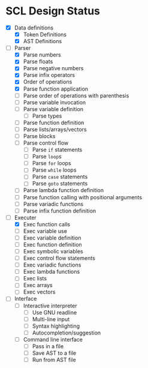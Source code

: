 # SCL Design Status

- [x] Data definitions
  - [x] Token Definitions
  - [x] AST Definitions

- [ ] Parser
  - [x] Parse numbers
  - [x] Parse floats
  - [x] Parse negative numbers
  - [x] Parse infix operators
  - [x] Order of operations
  - [x] Parse function application
  - [ ] Parse order of operations with parenthesis
  - [ ] Parse variable invocation
  - [ ] Parse variable definition
    - [ ] Parse types
  - [ ] Parse function definition
  - [ ] Parse lists/arrays/vectors
  - [ ] Parse blocks
  - [ ] Parse control flow
    - [ ] Parse `if` statements
    - [ ] Parse `loop`s
    - [ ] Parse `for` loops
    - [ ] Parse `while` loops
    - [ ] Parse `case` statements
    - [ ] Parse `goto` statements
  - [ ] Parse lambda function definition
  - [ ] Parse function calling with positional arguments
  - [ ] Parse variadic functions
  - [ ] Parse infix function definition

- [ ] Executer
  - [x] Exec function calls
  - [ ] Exec variable use
  - [ ] Exec variable definition
  - [ ] Exec function definition
  - [ ] Exec symbolic variables
  - [ ] Exec control flow statements
  - [ ] Exec variadic functions
  - [ ] Exec lambda functions
  - [ ] Exec lists
  - [ ] Exec arrays
  - [ ] Exec vectors

- [ ] Interface
  - [ ] Interactive interpreter
    - [ ] Use GNU readline
    - [ ] Multi-line input
    - [ ] Syntax highlighting
    - [ ] Autocompletion/suggestion
  - [ ] Command line interface
    - [ ] Pass in a file
    - [ ] Save AST to a file
    - [ ] Run from AST file
